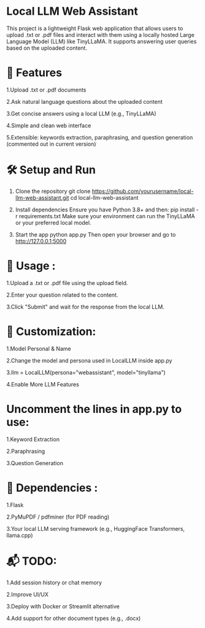 # Local LLM Web Assistant

This project is a lightweight Flask web application that allows users to upload .txt or .pdf files and interact with them using a locally hosted Large Language Model (LLM) like TinyLLaMA. It supports answering user queries based on the uploaded content.

# 🚀 Features

1.Upload .txt or .pdf documents

2.Ask natural language questions about the uploaded content

3.Get concise answers using a local LLM (e.g., TinyLLaMA)

4.Simple and clean web interface

5.Extensible: keywords extraction, paraphrasing, and question generation (commented out in current version)


# 🛠️ Setup and Run

1. Clone the repository
git clone https://github.com/yourusername/local-llm-web-assistant.git
cd local-llm-web-assistant

2. Install dependencies
Ensure you have Python 3.8+ and then:
pip install -r requirements.txt
Make sure your environment can run the TinyLLaMA or your preferred local model.

3. Start the app
python app.py
Then open your browser and go to http://127.0.0.1:5000

# 📄 Usage : 

1.Upload a .txt or .pdf file using the upload field.

2.Enter your question related to the content.

3.Click "Submit" and wait for the response from the local LLM.


# 🔧 Customization: 

1.Model Personal & Name 

2.Change the model and persona used in LocalLLM inside app.py

3.llm = LocalLLM(persona="webassistant", model="tinyllama")

4.Enable More LLM Features


# Uncomment the lines in app.py to use:

1.Keyword Extraction

2.Paraphrasing

3.Question Generation


# 📌 Dependencies : 

1.Flask

2.PyMuPDF / pdfminer (for PDF reading)

3.Your local LLM serving framework (e.g., HuggingFace Transformers, llama.cpp)

# 📬 TODO: 

1.Add session history or chat memory

2.Improve UI/UX

3.Deploy with Docker or Streamlit alternative

4.Add support for other document types (e.g., .docx)

